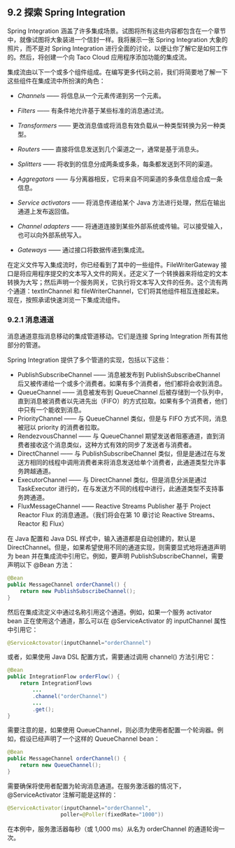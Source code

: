 ## 9.2 探索 Spring Integration

Spring Integration 涵盖了许多集成场景。试图将所有这些内容都包含在一个章节中，就像试图将大象装进一个信封一样。我将展示一张 Spring Integration 大象的照片，而不是对 Spring Integration 进行全面的讨论，以便让你了解它是如何工作的。然后，将创建一个向 Taco Cloud 应用程序添加功能的集成流。

集成流由以下一个或多个组件组成。在编写更多代码之前，我们将简要地了解一下这些组件在集成流中所扮演的角色：

- *Channels* —— 将信息从一个元素传递到另一个元素。

- *Filters* —— 有条件地允许基于某些标准的消息通过流。

- *Transformers* —— 更改消息值或将消息有效负载从一种类型转换为另一种类型。

- *Routers* —— 直接将信息发送到几个渠道之一，通常是基于消息头。

- *Splitters* —— 将收到的信息分成两条或多条，每条都发送到不同的渠道。

- *Aggregators* —— 与分离器相反，它将来自不同渠道的多条信息组合成一条信息。

- *Service activators* —— 将消息传递给某个 Java 方法进行处理，然后在输出通道上发布返回值。

- *Channel adapters* —— 将通道连接到某些外部系统或传输。可以接受输入，也可以向外部系统写入。

- *Gateways* —— 通过接口将数据传递到集成流。

在定义文件写入集成流时，你已经看到了其中的一些组件。FileWriterGateway 接口是将应用程序提交的文本写入文件的网关。还定义了一个转换器来将给定的文本转换为大写；然后声明一个服务网关，它执行将文本写入文件的任务。这个流有两个通道：textInChannel 和 fileWriterChannel，它们将其他组件相互连接起来。现在，按照承诺快速浏览一下集成流组件。

### 9.2.1 消息通道

消息通道意指消息移动的集成管道移动。它们是连接 Spring Integration 所有其他部分的管道。

Spring Integration 提供了多个管道的实现，包括以下这些：

- PublishSubscribeChannel —— 消息被发布到 PublishSubscribeChannel 后又被传递给一个或多个消费者。如果有多个消费者，他们都将会收到消息。
- QueueChannel —— 消息被发布到 QueueChannel 后被存储到一个队列中，直到消息被消费者以先进先出（FIFO）的方式拉取。如果有多个消费者，他们中只有一个能收到消息。
- PriorityChannel —— 与 QueueChannel 类似，但是与 FIFO 方式不同，消息被冠以 priority 的消费者拉取。
- RendezvousChannel —— 与 QueueChannel 期望发送者阻塞通道，直到消费者接收这个消息类似，这种方式有效的同步了发送者与消费者。
- DirectChannel —— 与 PublishSubscribeChannel 类似，但是是通过在与发送方相同的线程中调用消费者来将消息发送给单个消费者，此通道类型允许事务跨越通道。
- ExecutorChannel —— 与 DirectChannel 类似，但是消息分派是通过 TaskExecutor 进行的，在与发送方不同的线程中进行，此通道类型不支持事务跨通道。
- FluxMessageChannel —— Reactive Streams Publisher 基于 Project Reactor Flux 的消息通道。（我们将会在第 10 章讨论 Reactive Streams、Reactor 和 Flux）

在 Java 配置和 Java DSL 样式中，输入通道都是自动创建的，默认是 DirectChannel。但是，如果希望使用不同的通道实现，则需要显式地将通道声明为 bean 并在集成流中引用它。例如，要声明 PublishSubscribeChannel，需要声明以下 @Bean 方法：

```java
@Bean
public MessageChannel orderChannel() {
    return new PublishSubscribeChannel();
}
```

然后在集成流定义中通过名称引用这个通道。例如，如果一个服务 activator bean 正在使用这个通道，那么可以在 @ServiceActivator 的 inputChannel 属性中引用它：

```java
@ServiceActovator(inputChannel="orderChannel")
```

或者，如果使用 Java DSL 配置方式，需要通过调用 channel() 方法引用它：

```java
@Bean
public IntegrationFlow orderFlow() {
    return IntegrationFlows
        ...
        .channel("orderChannel")
        ...
        .get();
}
```

需要注意的是，如果使用 QueueChannel，则必须为使用者配置一个轮询器。例如，假设已经声明了一个这样的 QueueChannel bean：

```java
@Bean
public MessageChannel orderChannel() {
    return new QueueChannel();
}
```

需要确保将使用者配置为轮询消息通道。在服务激活器的情况下，@ServiceActivator 注解可能是这样的：

```java
@ServiceActivator(inputChannel="orderChannel",
                 poller=@Poller(fixedRate="1000"))
```

在本例中，服务激活器每秒（或 1,000 ms）从名为 orderChannel 的通道轮询一次。